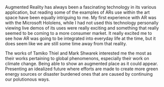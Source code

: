 Augmented Reality has always been a fascinating technology in its various application, but reading some of the examples of ARs use within the art space have been equally intriguing to me. My first experience with AR was with the Microsoft Hololens, while I had not used this technology personally viewing live demos of its uses were really exciting and something that really seemed to be coming to a more consumer market. It really excited me to see  how AR was going to be integrated into everyday life at the time, but it does seem like we are still some time away from that reality.

The works of Tamiko Thiel and Mark Shwarek interested me the most as their works pertaining to global phenomenons, especially their work on climate change. Being able to show an augmented place as it could appear. Presenting an idealized future where efforts are made to create more green energy sources or disaster burdened ones that are caused by continuing our polutionous ways. 
